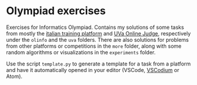 # Olympiad exercises

Exercises for Informatics Olympiad. Contains my solutions of some tasks from mostly the [italian training platform](https://training.olinfo.it) and [UVa Online Judge](https://uva.onlinejudge.org/), respectively under the `olinfo` and the `uva` folders. There are also solutions for problems from other platforms or competitions in the `more` folder, along with some random algorithms or visualizations in the `experiments` folder.

Use the script `template.py` to generate a template for a task from a platform and have it automatically opened in your editor (VSCode, [VSCodium](https://vscodium.com/) or Atom).
